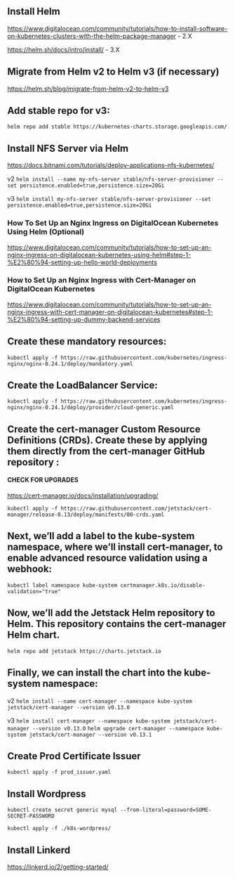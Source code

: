 
<h2>Install Helm</h2>

https://www.digitalocean.com/community/tutorials/how-to-install-software-on-kubernetes-clusters-with-the-helm-package-manager - 2.X

https://helm.sh/docs/intro/install/ - 3.X


<h2>Migrate from Helm v2 to Helm v3 (if necessary)</h2>

https://helm.sh/blog/migrate-from-helm-v2-to-helm-v3


<h2>Add stable repo for v3:</h2>

`helm repo add stable https://kubernetes-charts.storage.googleapis.com/`


<h2>Install NFS Server via Helm</h2>

https://docs.bitnami.com/tutorials/deploy-applications-nfs-kubernetes/

v2
`helm install --name my-nfs-server stable/nfs-server-provisioner --set persistence.enabled=true,persistence.size=20Gi`

v3
`helm install my-nfs-server stable/nfs-server-provisioner --set persistence.enabled=true,persistence.size=20Gi`


<h3>How To Set Up an Nginx Ingress on DigitalOcean Kubernetes Using Helm (Optional)</h3>

https://www.digitalocean.com/community/tutorials/how-to-set-up-an-nginx-ingress-on-digitalocean-kubernetes-using-helm#step-1-%E2%80%94-setting-up-hello-world-deployments

<h3>How to Set Up an Nginx Ingress with Cert-Manager on DigitalOcean Kubernetes</h3>

https://www.digitalocean.com/community/tutorials/how-to-set-up-an-nginx-ingress-with-cert-manager-on-digitalocean-kubernetes#step-1-%E2%80%94-setting-up-dummy-backend-services


<h2>Create these mandatory resources:</h2>

`kubectl apply -f https://raw.githubusercontent.com/kubernetes/ingress-nginx/nginx-0.24.1/deploy/mandatory.yaml`


<h2>Create the LoadBalancer Service:</h2>

`kubectl apply -f https://raw.githubusercontent.com/kubernetes/ingress-nginx/nginx-0.24.1/deploy/provider/cloud-generic.yaml`



<h2>Create the cert-manager Custom Resource Definitions (CRDs). Create these by applying them directly from the cert-manager GitHub repository :</h2>

<h4>CHECK FOR UPGRADES</h4>
  
https://cert-manager.io/docs/installation/upgrading/

`kubectl apply -f https://raw.githubusercontent.com/jetstack/cert-manager/release-0.13/deploy/manifests/00-crds.yaml`

<h2>Next, we’ll add a label to the kube-system namespace, where we’ll install cert-manager, to enable advanced resource validation using a webhook:</h2>

`kubectl label namespace kube-system certmanager.k8s.io/disable-validation="true"`

<h2>Now, we’ll add the Jetstack Helm repository to Helm. This repository contains the cert-manager Helm chart.</h2>

`helm repo add jetstack https://charts.jetstack.io`

<h2>Finally, we can install the chart into the kube-system namespace:</h2>

v2
`helm install --name cert-manager --namespace kube-system jetstack/cert-manager --version v0.13.0`

v3
`helm install cert-manager --namespace kube-system jetstack/cert-manager --version v0.13.0`
`helm upgrade cert-manager --namespace kube-system jetstack/cert-manager --version v0.13.1`



<h2>Create Prod Certificate Issuer</h2>

`kubectl apply -f prod_issuer.yaml`


<h2>Install Wordpress</h2>

`kubectl create secret generic mysql --from-literal=password=SOME-SECRET-PASSWORD`

`kubectl apply -f ./k8s-wordpress/`


<h2>Install Linkerd</h2>

https://linkerd.io/2/getting-started/




